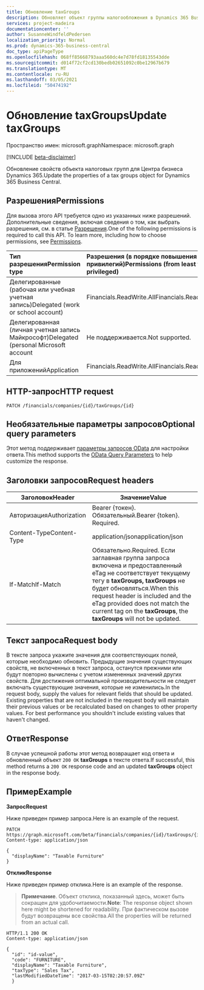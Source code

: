 ```yaml
---
title: Обновление taxGroups
description: Обновляет объект группы налогообложения в Dynamics 365 Business Central.
services: project-madeira
documentationcenter: ''
author: SusanneWindfeldPedersen
localization_priority: Normal
ms.prod: dynamics-365-business-central
doc_type: apiPageType
ms.openlocfilehash: 068ff85668793aaa560dc4e7d78fd18135543dde
ms.sourcegitcommit: d014f72cf2cd130bedb02651092c0be12967b679
ms.translationtype: MT
ms.contentlocale: ru-RU
ms.lasthandoff: 03/05/2021
ms.locfileid: "50474192"
---
```

# <a name="update-taxgroups"></a><span data-ttu-id="1b9cd-103">Обновление taxGroups</span><span class="sxs-lookup"><span data-stu-id="1b9cd-103">Update taxGroups</span></span>

<span data-ttu-id="1b9cd-104">Пространство имен: microsoft.graph</span><span class="sxs-lookup"><span data-stu-id="1b9cd-104">Namespace: microsoft.graph</span></span>

[!INCLUDE [beta-disclaimer](../../includes/beta-disclaimer.md)]

<span data-ttu-id="1b9cd-105">Обновление свойств объекта налоговых групп для Центра бизнеса Dynamics 365.</span><span class="sxs-lookup"><span data-stu-id="1b9cd-105">Update the properties of a tax groups object for Dynamics 365 Business Central.</span></span>

## <a name="permissions"></a><span data-ttu-id="1b9cd-106">Разрешения</span><span class="sxs-lookup"><span data-stu-id="1b9cd-106">Permissions</span></span>
<span data-ttu-id="1b9cd-p101">Для вызова этого API требуется одно из указанных ниже разрешений. Дополнительные сведения, включая сведения о том, как выбрать разрешения, см. в статье [Разрешения](/graph/permissions-reference).</span><span class="sxs-lookup"><span data-stu-id="1b9cd-p101">One of the following permissions is required to call this API. To learn more, including how to choose permissions, see [Permissions](/graph/permissions-reference).</span></span>

|<span data-ttu-id="1b9cd-109">Тип разрешения</span><span class="sxs-lookup"><span data-stu-id="1b9cd-109">Permission type</span></span> |<span data-ttu-id="1b9cd-110">Разрешения (в порядке повышения привилегий)</span><span class="sxs-lookup"><span data-stu-id="1b9cd-110">Permissions (from least to most privileged)</span></span>|
|:---------------|:------------------------------------------|
|<span data-ttu-id="1b9cd-111">Делегированные (рабочая или учебная учетная запись)</span><span class="sxs-lookup"><span data-stu-id="1b9cd-111">Delegated (work or school account)</span></span>|<span data-ttu-id="1b9cd-112">Financials.ReadWrite.All</span><span class="sxs-lookup"><span data-stu-id="1b9cd-112">Financials.ReadWrite.All</span></span> |
|<span data-ttu-id="1b9cd-113">Делегированная (личная учетная запись Майкрософт)</span><span class="sxs-lookup"><span data-stu-id="1b9cd-113">Delegated (personal Microsoft account</span></span>|<span data-ttu-id="1b9cd-114">Не поддерживается.</span><span class="sxs-lookup"><span data-stu-id="1b9cd-114">Not supported.</span></span>|
|<span data-ttu-id="1b9cd-115">Для приложений</span><span class="sxs-lookup"><span data-stu-id="1b9cd-115">Application</span></span>|<span data-ttu-id="1b9cd-116">Financials.ReadWrite.All</span><span class="sxs-lookup"><span data-stu-id="1b9cd-116">Financials.ReadWrite.All</span></span>|

## <a name="http-request"></a><span data-ttu-id="1b9cd-117">HTTP-запрос</span><span class="sxs-lookup"><span data-stu-id="1b9cd-117">HTTP request</span></span>
```
PATCH /financials/companies/{id}/taxGroups/{id}
```

## <a name="optional-query-parameters"></a><span data-ttu-id="1b9cd-118">Необязательные параметры запросов</span><span class="sxs-lookup"><span data-stu-id="1b9cd-118">Optional query parameters</span></span>
<span data-ttu-id="1b9cd-119">Этот метод поддерживает [параметры запросов OData](/graph/query-parameters) для настройки ответа.</span><span class="sxs-lookup"><span data-stu-id="1b9cd-119">This method supports the [OData Query Parameters](/graph/query-parameters) to help customize the response.</span></span>

## <a name="request-headers"></a><span data-ttu-id="1b9cd-120">Заголовки запросов</span><span class="sxs-lookup"><span data-stu-id="1b9cd-120">Request headers</span></span>
|<span data-ttu-id="1b9cd-121">Заголовок</span><span class="sxs-lookup"><span data-stu-id="1b9cd-121">Header</span></span>|<span data-ttu-id="1b9cd-122">Значение</span><span class="sxs-lookup"><span data-stu-id="1b9cd-122">Value</span></span>|
|------|-----|
|<span data-ttu-id="1b9cd-123">Авторизация</span><span class="sxs-lookup"><span data-stu-id="1b9cd-123">Authorization</span></span> |<span data-ttu-id="1b9cd-p102">Bearer {токен}. Обязательный.</span><span class="sxs-lookup"><span data-stu-id="1b9cd-p102">Bearer {token}. Required.</span></span>|
|<span data-ttu-id="1b9cd-126">Content-Type</span><span class="sxs-lookup"><span data-stu-id="1b9cd-126">Content-Type</span></span>  |<span data-ttu-id="1b9cd-127">application/json</span><span class="sxs-lookup"><span data-stu-id="1b9cd-127">application/json</span></span>|
|<span data-ttu-id="1b9cd-128">If-Match</span><span class="sxs-lookup"><span data-stu-id="1b9cd-128">If-Match</span></span>      |<span data-ttu-id="1b9cd-129">Обязательно.</span><span class="sxs-lookup"><span data-stu-id="1b9cd-129">Required.</span></span> <span data-ttu-id="1b9cd-130">Если заглавная группа запроса включена и предоставленный eTag не соответствует текущему тегу в **taxGroups,** **taxGroups** не будет обновляться.</span><span class="sxs-lookup"><span data-stu-id="1b9cd-130">When this request header is included and the eTag provided does not match the current tag on the **taxGroups**, the **taxGroups** will not be updated.</span></span> |

## <a name="request-body"></a><span data-ttu-id="1b9cd-131">Текст запроса</span><span class="sxs-lookup"><span data-stu-id="1b9cd-131">Request body</span></span>
<span data-ttu-id="1b9cd-p104">В тексте запроса укажите значения для соответствующих полей, которые необходимо обновить. Предыдущие значения существующих свойств, не включенных в текст запроса, останутся прежними или будут повторно вычислены с учетом измененных значений других свойств. Для достижения оптимальной производительности не следует включать существующие значения, которые не изменились.</span><span class="sxs-lookup"><span data-stu-id="1b9cd-p104">In the request body, supply the values for relevant fields that should be updated. Existing properties that are not included in the request body will maintain their previous values or be recalculated based on changes to other property values. For best performance you shouldn't include existing values that haven't changed.</span></span>

## <a name="response"></a><span data-ttu-id="1b9cd-135">Ответ</span><span class="sxs-lookup"><span data-stu-id="1b9cd-135">Response</span></span>
<span data-ttu-id="1b9cd-136">В случае успешной работы этот метод возвращает код ответа и обновленный объект `200 OK` **taxGroups** в тексте ответа.</span><span class="sxs-lookup"><span data-stu-id="1b9cd-136">If successful, this method returns a `200 OK` response code and an updated **taxGroups** object in the response body.</span></span>

## <a name="example"></a><span data-ttu-id="1b9cd-137">Пример</span><span class="sxs-lookup"><span data-stu-id="1b9cd-137">Example</span></span>

<span data-ttu-id="1b9cd-138">**Запрос**</span><span class="sxs-lookup"><span data-stu-id="1b9cd-138">**Request**</span></span>

<span data-ttu-id="1b9cd-139">Ниже приведен пример запроса.</span><span class="sxs-lookup"><span data-stu-id="1b9cd-139">Here is an example of the request.</span></span>
```http
PATCH https://graph.microsoft.com/beta/financials/companies/{id}/taxGroups/{id}
Content-type: application/json

{
  "displayName": "Taxable Furniture"
}
```

<span data-ttu-id="1b9cd-140">**Отклик**</span><span class="sxs-lookup"><span data-stu-id="1b9cd-140">**Response**</span></span>

<span data-ttu-id="1b9cd-141">Ниже приведен пример отклика.</span><span class="sxs-lookup"><span data-stu-id="1b9cd-141">Here is an example of the response.</span></span> 

> <span data-ttu-id="1b9cd-142">**Примечание**. Объект отклика, показанный здесь, может быть сокращен для удобочитаемости.</span><span class="sxs-lookup"><span data-stu-id="1b9cd-142">**Note**: The response object shown here might be shortened for readability.</span></span> <span data-ttu-id="1b9cd-143">При фактическом вызове будут возвращены все свойства.</span><span class="sxs-lookup"><span data-stu-id="1b9cd-143">All the properties will be returned from an actual call.</span></span>

```http
HTTP/1.1 200 OK
Content-type: application/json

{
  "id": "id-value",
  "code": "FURNITURE",
  "displayName": "Taxable Furniture",
  "taxType": "Sales Tax",
  "lastModifiedDateTime": "2017-03-15T02:20:57.09Z"
  }
```




